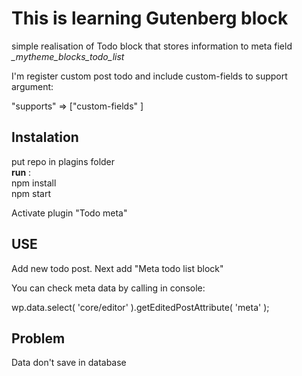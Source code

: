 # This is learning Gutenberg block

simple realisation of Todo block that stores information to meta field 
*_mytheme_blocks_todo_list*

I'm register custom post todo and include custom-fields to support argument:

"supports" => ["custom-fields" ]

## Instalation
put repo in plagins folder <br>
**run** : <br>
npm install <br>
npm start

Activate plugin "Todo meta"

## USE

Add new todo post.
Next add  "Meta todo list block"

You can check meta data by calling in console:

wp.data.select( 'core/editor' ).getEditedPostAttribute( 'meta' );

## Problem
Data don't save in database
